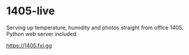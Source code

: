 # 1405-live
Serving up temperature, humidity and photos straight from office 1405. Python web server included.

https://1405.fxl.gg
